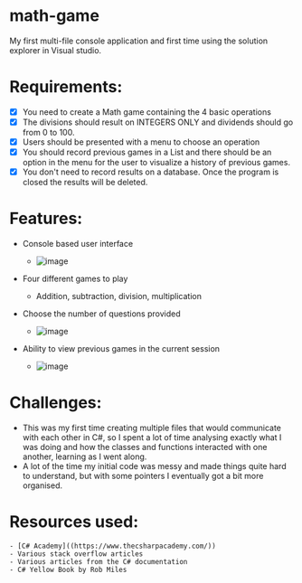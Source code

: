 # math-game
My first multi-file console application and first time using the solution explorer in Visual studio. 

# Requirements:
- [x] You need to create a Math game containing the 4 basic operations
- [x] The divisions should result on INTEGERS ONLY and dividends should go from 0 to 100.
- [x] Users should be presented with a menu to choose an operation
- [x] You should record previous games in a List and there should be an option in the menu for the user to visualize a history of previous games.
- [x] You don't need to record results on a database. Once the program is closed the results will be deleted.

# Features:
* Console based user interface
    - ![image](https://user-images.githubusercontent.com/23292290/219857528-15ab4a98-ade9-4193-8098-f05a4c7aa93b.png)

* Four different games to play
    - Addition, subtraction, division, multiplication

* Choose the number of questions provided
    - ![image](https://user-images.githubusercontent.com/23292290/219857659-810a31c4-4e17-4eaf-b09e-a6d92427ce48.png)

* Ability to view previous games in the current session
    - ![image](https://user-images.githubusercontent.com/23292290/219857637-6cddd04a-f75d-49f6-98c0-5a65f87c96d2.png)

# Challenges:
- This was my first time creating multiple files that would communicate with each other in C#, so I spent a lot of time analysing exactly what I was doing and how the classes and functions interacted with one another, learning as I went along. 
- A lot of the time my initial code was messy and made things quite hard to understand, but with some pointers I eventually got a bit more organised. 

# Resources used: 
    - [C# Academy]((https://www.thecsharpacademy.com/))
    - Various stack overflow articles
    - Various articles from the C# documentation
    - C# Yellow Book by Rob Miles
